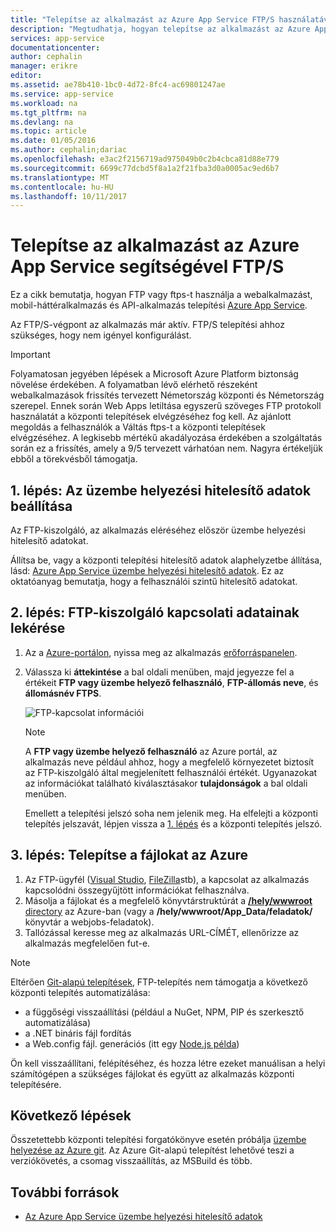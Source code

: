 ```yaml
---
title: "Telepítse az alkalmazást az Azure App Service FTP/S használatával |} Microsoft Docs"
description: "Megtudhatja, hogyan telepítse az alkalmazást az Azure App Service FTP vagy ftps-t használ."
services: app-service
documentationcenter: 
author: cephalin
manager: erikre
editor: 
ms.assetid: ae78b410-1bc0-4d72-8fc4-ac69801247ae
ms.service: app-service
ms.workload: na
ms.tgt_pltfrm: na
ms.devlang: na
ms.topic: article
ms.date: 01/05/2016
ms.author: cephalin;dariac
ms.openlocfilehash: e3ac2f2156719ad975049b0c2b4cbca81d88e779
ms.sourcegitcommit: 6699c77dcbd5f8a1a2f21fba3d0a0005ac9ed6b7
ms.translationtype: MT
ms.contentlocale: hu-HU
ms.lasthandoff: 10/11/2017
---
```

# <a name="deploy-your-app-to-azure-app-service-using-ftps"></a>Telepítse az alkalmazást az Azure App Service segítségével FTP/S

Ez a cikk bemutatja, hogyan FTP vagy ftps-t használja a webalkalmazást, mobil-háttéralkalmazás és API-alkalmazás telepítési [Azure App Service](http://go.microsoft.com/fwlink/?LinkId=529714).

Az FTP/S-végpont az alkalmazás már aktív. FTP/S telepítési ahhoz szükséges, hogy nem igényel konfigurálást.

> [!IMPORTANT]
> Folyamatosan jegyében lépések a Microsoft Azure Platform biztonság növelése érdekében. A folyamatban lévő elérhető részeként webalkalmazások frissítés tervezett Németország központi és Németország szerepel. Ennek során Web Apps letiltása egyszerű szöveges FTP protokoll használatát a központi telepítések elvégzéséhez fog kell. Az ajánlott megoldás a felhasználók a Váltás ftps-t a központi telepítések elvégzéséhez. A legkisebb mértékű akadályozása érdekében a szolgáltatás során ez a frissítés, amely a 9/5 tervezett várhatóan nem. Nagyra értékeljük ebből a törekvésből támogatja.

<a name="step1"></a>
## <a name="step-1-set-deployment-credentials"></a>1. lépés: Az üzembe helyezési hitelesítő adatok beállítása

Az FTP-kiszolgáló, az alkalmazás eléréséhez először üzembe helyezési hitelesítő adatokat. 

Állítsa be, vagy a központi telepítési hitelesítő adatok alaphelyzetbe állítása, lásd: [Azure App Service üzembe helyezési hitelesítő adatok](app-service-deployment-credentials.md). Ez az oktatóanyag bemutatja, hogy a felhasználói szintű hitelesítő adatokat.

## <a name="step-2-get-ftp-connection-information"></a>2. lépés: FTP-kiszolgáló kapcsolati adatainak lekérése

1. Az a [Azure-portálon](https://portal.azure.com), nyissa meg az alkalmazás [erőforráspanelen](../azure-resource-manager/resource-group-portal.md#manage-resources).
2. Válassza ki **áttekintése** a bal oldali menüben, majd jegyezze fel a értékeit **FTP vagy üzembe helyező felhasználó**, **FTP-állomás neve**, és **állomásnév FTPS**. 

    ![FTP-kapcsolat információi](./media/app-service-deploy-ftp/FTP-Connection-Info.PNG)

    > [!NOTE]
    > A **FTP vagy üzembe helyező felhasználó** az Azure portál, az alkalmazás neve például ahhoz, hogy a megfelelő környezetet biztosít az FTP-kiszolgáló által megjelenített felhasználói értékét.
    > Ugyanazokat az információkat található kiválasztásakor **tulajdonságok** a bal oldali menüben. 
    >
    > Emellett a telepítési jelszó soha nem jelenik meg. Ha elfelejti a központi telepítés jelszavát, lépjen vissza a [1. lépés](#step1) és a központi telepítés jelszó.
    >
    >

## <a name="step-3-deploy-files-to-azure"></a>3. lépés: Telepítse a fájlokat az Azure

1. Az FTP-ügyfél ([Visual Studio](https://www.visualstudio.com/vs/community/), [FileZilla](https://filezilla-project.org/download.php?type=client)stb), a kapcsolat az alkalmazás kapcsolódni összegyűjtött információkat felhasználva.
3. Másolja a fájlokat és a megfelelő könyvtárstruktúrát a [ **/hely/wwwroot** directory](https://github.com/projectkudu/kudu/wiki/File-structure-on-azure) az Azure-ban (vagy a **/hely/wwwroot/App_Data/feladatok/** könyvtár a webjobs-feladatok).
4. Tallózással keresse meg az alkalmazás URL-CÍMÉT, ellenőrizze az alkalmazás megfelelően fut-e. 

> [!NOTE] 
> Eltérően [Git-alapú telepítések](app-service-deploy-local-git.md), FTP-telepítés nem támogatja a következő központi telepítés automatizálása: 
>
> - a függőségi visszaállítási (például a NuGet, NPM, PIP és szerkesztő automatizálása)
> - a .NET bináris fájl fordítás
> - a Web.config fájl. generációs (itt egy [Node.js példa](https://github.com/projectkudu/kudu/wiki/Using-a-custom-web.config-for-Node-apps))
> 
> Ön kell visszaállítani, felépítéséhez, és hozza létre ezeket manuálisan a helyi számítógépen a szükséges fájlokat és együtt az alkalmazás központi telepítésére.
>
>

## <a name="next-steps"></a>Következő lépések

Összetettebb központi telepítési forgatókönyve esetén próbálja [üzembe helyezése az Azure git](app-service-deploy-local-git.md). Az Azure Git-alapú telepítést lehetővé teszi a verziókövetés, a csomag visszaállítás, az MSBuild és több.

## <a name="more-resources"></a>További források

* [Az Azure App Service üzembe helyezési hitelesítő adatok](app-service-deploy-ftp.md)
